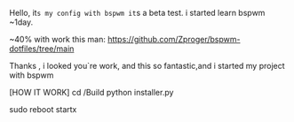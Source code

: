 ﻿Hello, it`s my config with bspwm
it`s a beta test. i started learn bspwm ~1day. 


~40% with work this man:
https://github.com/Zproger/bspwm-dotfiles/tree/main

Thanks , i looked you`re work, and this so fantastic,and i started my project with bspwm

[HOW IT WORK]
cd /Build
python installer.py

sudo reboot
startx
